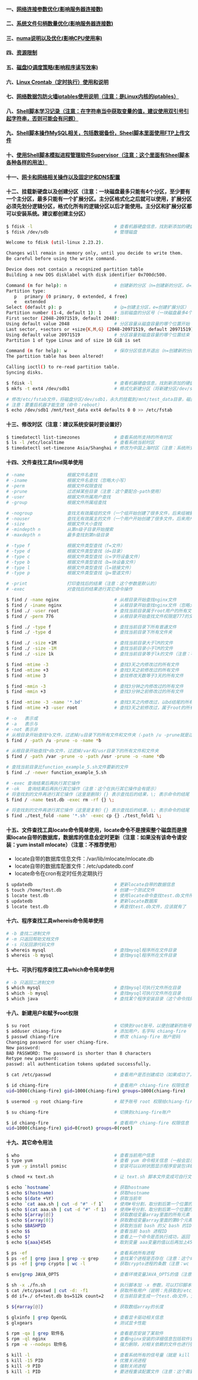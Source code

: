 #### 一、[网络连接参数优化(影响服务器连接数)][1]
#### 二、[系统文件句柄数量优化(影响服务器连接数)][2]
#### 三、[numa说明以及优化(影响CPU使用率)][3]
#### 四、[资源限制][4]
#### 五、[磁盘IO调度策略(影响程序读写效率)][5]
#### 六、[Linux Crontab（定时执行）使用和说明][7]
#### 七、[网络数据包防火墙iptables使用说明（注意：是Linux内核的iptables）][9]
#### 八、[Shell脚本学习记录（注意：在字符串当中获取变量的值，建议使用双引号引起字符串，否则可能会有问题）][8]
#### 九、[Shell脚本操作MySQL相关，包括数据备份，Sheel脚本里面使用FTP上传文件][10]
#### 十、[使用Shell脚本模拟进程管理软件Supervisor（注意：这个里面有Sheel脚本各种各样的用法）][11]
#### 十一、[网卡和网络相关操作以及固定IP和DNS配置][12]
#### 十二、挂载新硬盘以及创建分区（注意：一块磁盘最多只能有4个分区，至少要有一个主分区，最多只能有一个扩展分区。主分区格式化之后就可以使用，扩展分区必须先划分逻辑分区，格式化所有的逻辑分区以后才能使用。主分区和扩展分区都可以安装系统。建议都创建主分区）
```bash
$ fdisk -l                               # 查看机器硬盘信息，找到新添加的硬盘名称
$ fdisk /dev/sdb                         # 管理磁盘

Welcome to fdisk (util-linux 2.23.2).

Changes will remain in memory only, until you decide to write them.
Be careful before using the write command.

Device does not contain a recognized partition table
Building a new DOS disklabel with disk identifier 0x700dc500.

Command (m for help): n                  # 创建新的分区（n=创建新的分区，d=删除分区，p=列出分区列表，w=保存分区信息并退出，q=退出而不保存）
Partition type:
   p   primary (0 primary, 0 extended, 4 free)
   e   extended
Select (default p): p                    #（p=创建主分区，e=创建扩展分区）
Partition number (1-4, default 1): 1     # 当前磁盘的分区号（一块磁盘最多4个分区，所以最大是4，详情请看上面的注意事项）
First sector (2048-20971519, default 2048): 
Using default value 2048                 # 分区容量从磁盘容量的哪个位置开始
Last sector, +sectors or +size{K,M,G} (2048-20971519, default 20971519): 
Using default value 20971519             # 分区容量到磁盘容量的哪个位置结束
Partition 1 of type Linux and of size 10 GiB is set

Command (m for help): w                  # 保存分区信息并退出（n=创建新的分区，d=删除分区，p=列出分区列表，w=保存分区信息并退出，q=退出而不保存）
The partition table has been altered!

Calling ioctl() to re-read partition table.
Syncing disks.

$ fdisk -l                               # 查看机器硬盘信息，找到新添加的硬盘和分区名称
$ mkfs -t ext4 /dev/sdb1                 # 格式化新建分区（将新建分区/dev/sdb1格式化成ext4格式）

# 修改/etc/fstab文件，将磁盘分区/dev/sdb1，永久的挂载到/mnt/test_data目录，磁盘格式是ext4
# 注意：要重启机器才能生效（命令：reboot）
$ echo /dev/sdb1 /mnt/test_data ext4 defaults 0 0 >> /etc/fstab                       
```

#### 十三、修改时区（注意：建议系统安装时要设置好）
```bash
$ timedatectl list-timezones             # 查看系统所支持的所有时区
$ ls -l /etc/localtime                   # 查看系统当前时区
$ timedatectl set-timezone Asia/Shanghai # 修改为中国上海时区（注意：系统所支持的时区里面没有北京）
```

#### 十四、文件查找工具find简单使用
```bash
# -name                根据文件名查找
# -iname               根据文件名查找（忽略大小写）
# -perm                根据文件权限查找
# -prune               过滤掉某些目录（注意：这个要配合-path使用）
# -user                根据文件所属用户查找
# -group               根据文件所属组查找

# -nogroup             查找无有效属组的文件（一个组开始创建了很多文件，后来组被删除了，这些文件就是无有效属组的文件）
# -nouser              查找无有效属主的文件（一个用户开始创建了很多文件，后来用户被删除了，这些文件就是无有效属主的文件）
# -size                根据文件大小查找
# -mindepth n          从第n级子目录开始搜索
# -maxdepth n          最多查找到第n级目录

# -type f              根据文件类型查找（f=文件）
# -type d              根据文件类型查找（d=目录）
# -type c              根据文件类型查找（c=字符设备文件）
# -type b              根据文件类型查找（b=块设备文件）
# -type l              根据文件类型查找（l=链接文件）
# -type p              根据文件类型查找（p=管道文件）

# -print               打印查找后的结果（注意：这个参数是默认的）
# -exec                对查找后的结果进行其它命令操作

$ find / -name nginx                     # 从根目录开始查找nginx文件
$ find / -iname nginx                    # 从根目录开始查找nginx文件（忽略大小写）
$ find ./ -user root                     # 查找当前目录属于root用户的所有文件
$ find / -perm 776                       # 从根目录开始查找文件权限是777的文件

$ find ./ -type f                        # 查找当前目录下所有普通文件
$ find ./ -type d                        # 查找当前目录下所有文件夹

$ find ./ -size +1M                      # 查找当前目录大于lM的文件
$ find ./ -size -1M                      # 查找当前目录小于lM的文件
$ find ./ -size 1k                       # 查找当前目录等于lk的文件（注意：不能精确匹配大于等于1M（兆）的文件）

$ find -mtime -3                         # 查找3天之内修改过的所有文件
$ find -mtime +3                         # 查找3天之前修改过的所有文件
$ find -mtime 3                          # 查找修改天数等于3天的所有文件

$ find -mmin -3                          # 查找3分钟之内修改过的所有文件
$ find -mmin +3                          # 查找3分钟之前修改过的所有文件

$ find -mtime -3 -name '*.bd'            # 查找3天之内修改过，以bd结尾的所有文件
$ find -mtime +3 -user root              # 查找3天之前修改过，属于root的所有文件

# -o   表示或
# -a   表示与
# -not 表示非
# 从根目录开始查找*b文件，过滤掉/u目录下的所有文件和文件夹（-path /u -prune就是过滤/u目录，-o是并且的意思（就是后面的命令也会执行））
$ find / -path /u -prune -o -name *b  

# 从根目录开始查找*db文件，过滤掉/var和/usr目录下的所有文件和文件夹
$ find / -path /var -prune -o -path /usr -prune -o -name *db

# 查找当前目录比function_example_5.sh文件要新的文件
$ find ./ -newer function_example_5.sh

# -exec 查询结果后再执行其它操作
# -ok   查询结果后再执行其它操作（注意：这个在执行其它操作会有提示）
# 将查找到的文件再进行其它操作（这里是删除）{} 表示查找后的结果，\; 表示命令的结尾
$ find / -name test.db -exec rm -rf {} \;

# 将查找到的文件再进行其它操作（这里是复制）{} 表示查找后的结果，\; 表示命令的结尾
$ find ./test_fold -name '*.sh' -exec cp {} ./test_fold1 \;
```

#### 十五、文件查找工具locate命令简单使用，locate命令不是搜索整个磁盘而是搜索locate自带的数据库，数据库的信息会定时更新（注意：如果没有该命令请安装：yum install mlocate）（注意：不推荐使用）
 - locate自带的数据库信息文件：/var/lib/mlocate/mlocate.db
 - locate自带的数据库配置文件：/etc/updatedb.conf
 - locate命令在cron有定时任务定期执行
```bash
$ updatedb                               # 更新locate自带的数据信息
$ touch /home/test.db                    # 创建一个测试文件
$ locate test.db                         # 使用locate命令查找test.db文件所在目录（注意：应该是查不到的，因为locate数据库没有更新）
$ updatedb                               # 更新locate数据库
$ locate test.db                         # 再查找test.db文件，应该就有了
```

#### 十六、程序查找工具whereis命令简单使用
```bash
# -b 查找二进制文件
# -m 只返回帮助文档文件
# -s 只反回源代码文件
$ whereis mysql                          # 查找mysql程序所在文件目录 
$ whereis -b mysql                       # 查找mysql程序所在文件目录           
```

#### 十七、可执行程序查找工具which命令简单使用
```bash
# -b 只返回二进制文件
$ which mysql                            # 查找mysql可执行文件所在目录    
$ which -b mysql                         # 查找mysql可执行文件所在目录      
$ which java                             # 查找某个程序安装目录（这个命令找的是java的安装目录）   
```

#### 十八、新建用户和赋予root权限
```bash
$ su root                                # 切换到root账号，以便创建新的账号
$ adduser chiang-fire                    # 添加用户，名字叫 chiang-fire
$ passwd chiang-fire                     # 修改 chiang-fire 账户密码
Changing password for user chiang-fire.
New password: 
BAD PASSWORD: The password is shorter than 8 characters
Retype new password: 
passwd: all authentication tokens updated successfully.

$ cat /etc/passwd                        # 查看用户是否创建成功（如果成功了，在这个文件里面会有刚刚创建的那个用户信息）

$ id chiang-fire                         # 查看用户 chiang-fire 权限信息（注意：这个时候是没有root权限）
uid=1000(chiang-fire) gid=1000(chiang-fire) groups=1000(chiang-fire)

$ usermod -g root chiang-fire            # 赋予账号 root 权限给chiang-fire账户（其实就是将chiang-fire账户添加到root组里）

$ su chiang-fire                         # 切换到chiang-fire账户

$ id chiang-fire                         # 查看用户 chiang-fire 权限信息（gid=0(root) groups=0(root) 表示有root权限了）
uid=1000(chiang-fire) gid=0(root) groups=0(root)
```

#### 十九、其它命令用法
```bash
$ who                                    # 查看当前用户信息
$ type yum                               # 查看 yum 命令相关信息（一般会显示脚本所在路径）
$ yum -y install psmisc                  # 安装可以以树状图显示程序安装包详细信息工具（就是支持：pstree 命令）

$ chmod +x text.sh                       # 让 text.sh 脚本文件变成可自行文件（因为新建的脚本文件需要配合  bash 才能执行）

$ echo `hostname`                        # 获取hostname
$ echo $(hostname)                       # 获取hostname
$ echo $(date +%Y)                       # 获取当前年
$ echo `cat aaa.sh | cut -d "#" -f 1`    # 使用#号分割，取分割后第一个位置的数据（-d指定分隔符，-f指定获取位置）
$ echo $(cat aaa.sh | cut -d "#" -f 1)   # 使用#号分割，取分割后第一个位置的数据（-d指定分隔符，-f指定获取位置）
$ echo ${array[@]}                       # 获取数组变量array里面的所有元素
$ echo ${array[0]}                       # 获取数组变量array里面的第0个元素
$ scho $BASHPID                          # 获取到当前 bash 的父 bash 的ID，然后打印出来
$ echo $$                                # 查看当前 bash 进程ID
$ echo $?                                # 查看上一个命令是否执行成功，返回 0 标识成功，非 0 标识失败
$ echo ${aaa}4545                        # 取到变量 aaa变量的值以后再加上4545最后显示出来（注意：这是字符串拼接） 

$ ps -ef                                 # 查看系统所有进程
$ ps -ef | grep java | grep -v grep      # 查找某个进程是否存在（注意：这个命令也会启一个进程，同时也会被查出来。grep -v grep 就是过滤掉这个命令启动的进程）
$ ps -ef | grep crypto | wc -l           # 获取crypto进程的条数（注意：wc -l 就是统计数据的条数）

$ env|grep JAVA_OPTS                     # 查看环境变量JAVA_OPTS的值（注意：这个是前置匹配）

$ sh -x ./fn.sh                          # 执行脚本加 -x 参数，可以打印脚本的执行过程
$ cat /etc/passwd | cut -d: -f1          # 获取所有用户（说明：先获取到/etc/passwd里面的所有数据，再通过:号进行行分割，再获取每一行分割后的第一个位置的数据）
$ dd if=./ of=test.db bs=512k count=2    # 在当前目录生成一个test.db文件，大小是1M（大小=bs * count）

$ ${#array[@]}                           # 获取数组array的长度

$ glxinfo | grep OpenGL                  # 查看显卡驱动相关信息
$ glxgears                               # 测试显卡性能

$ rpm -qa | grep 软件名                   # 查看是否安装了某软件
$ rpm -ql nginx                          # 查看nginx安装的详细信息包括软件安装目录
$ rpm -e --nodeps 软件名                  # 强力删除，对相关依赖的文件也进行强力删除

$ kill -l                                # 查看系统所有的信号量（就是 kill 命令所有参数的含义）
$ kill -15 PID                           # 优雅关闭进程
$ kill -9 PID                            # 强制关闭进程
$ kill -1 PID                            # 要进程重读配置文件（注意：这个需要程序实现了这个功能）
```

[1]: https://github.com/firechiang/linux-test/tree/master/docs/ipv4-parameter-optimization.md
[2]: https://github.com/firechiang/linux-test/tree/master/docs/network-io-optimization.md
[3]: https://github.com/firechiang/linux-test/tree/master/docs/numa-explain.md
[4]: https://github.com/firechiang/linux-test/tree/master/docs/resources-limits.md
[5]: https://github.com/firechiang/linux-test/tree/master/docs/disk-io-strategy.md
[7]: https://github.com/firechiang/linux-test/tree/master/docs/linux-crontable-use.md
[8]: https://github.com/firechiang/linux-test/tree/master/docs/shell/index.md
[9]: https://github.com/firechiang/linux-test/tree/master/docs/iptables-doc.md
[10]: https://github.com/firechiang/linux-test/tree/master/docs/shell-mysql-operation.md
[11]: https://github.com/firechiang/linux-test/tree/master/docs/shell-supervisor-impl.md
[12]: https://github.com/firechiang/linux-test/tree/master/docs/network-ip.md
